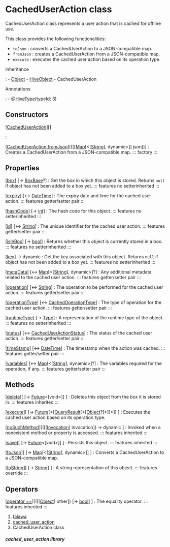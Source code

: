 
<div>

# CachedUserAction class

</div>


CachedUserAction class represents a user action that is cached for
offline use.

This class provides the following functionalities:

-   `toJson` : converts a CachedUserAction to a JSON-compatible map.
-   `fromJson` : creates a CachedUserAction from a JSON-compatible map.
-   `execute` : executes the cached user action based on its operation
    type.




Inheritance

:   -   [Object](https://api.flutter.dev/flutter/dart-core/Object-class.html)
    -   [HiveObject](https://pub.dev/documentation/hive/2.2.3/hive/HiveObject-class.html)
    -   CachedUserAction

Annotations

:   -   @[HiveType](https://pub.dev/documentation/hive/2.2.3/hive/HiveType-class.html)(typeId:
        3)



## Constructors

[[CachedUserAction](../models_caching_cached_user_action/CachedUserAction/CachedUserAction.md)][]

:   

[[CachedUserAction.fromJson](../models_caching_cached_user_action/CachedUserAction/CachedUserAction.fromJson.md)][([[[Map](https://api.flutter.dev/flutter/dart-core/Map-class.md)[\<[[String](https://api.flutter.dev/flutter/dart-core/String-class.html)], dynamic\>]] json])]
:   Creates a CachedUserAction from a JSON-compatible map.
    ::: 
    factory
    :::



## Properties

[[box](https://pub.dev/documentation/hive/2.2.3/hive/HiveObjectMixin/box.html)] [→ [BoxBase](https://pub.dev/documentation/hive/2.2.3/hive/BoxBase-class.html)?]
:   Get the box in which this object is stored. Returns `null` if object
    has not been added to a box yet.
    ::: features
    no setterinherited
    :::

[[expiry](../models_caching_cached_user_action/CachedUserAction/expiry.md)] [↔ [DateTime](https://api.flutter.dev/flutter/dart-core/DateTime-class.html)]
:   The expiry date and time for the cached user action.
    ::: features
    getter/setter pair
    :::

[[hashCode](https://api.flutter.dev/flutter/dart-core/Object/hashCode.html)] [→ [int](https://api.flutter.dev/flutter/dart-core/int-class.html)]
:   The hash code for this object.
    ::: features
    no setterinherited
    :::

[[id](../models_caching_cached_user_action/CachedUserAction/id.md)] [↔ [String](https://api.flutter.dev/flutter/dart-core/String-class.html)]
:   The unique identifier for the cached user action.
    ::: features
    getter/setter pair
    :::

[[isInBox](https://pub.dev/documentation/hive/2.2.3/hive/HiveObjectMixin/isInBox.html)] [→ [bool](https://api.flutter.dev/flutter/dart-core/bool-class.html)]
:   Returns whether this object is currently stored in a box.
    ::: features
    no setterinherited
    :::

[[key](https://pub.dev/documentation/hive/2.2.3/hive/HiveObjectMixin/key.html)] → dynamic
:   Get the key associated with this object. Returns `null` if object
    has not been added to a box yet.
    ::: features
    no setterinherited
    :::

[[metaData](../models_caching_cached_user_action/CachedUserAction/metaData.md)] [↔ [Map](https://api.flutter.dev/flutter/dart-core/Map-class.html)[\<[[String](https://api.flutter.dev/flutter/dart-core/String-class.html)], dynamic\>]?]
:   Any additional metadata related to the cached user action.
    ::: features
    getter/setter pair
    :::

[[operation](../models_caching_cached_user_action/CachedUserAction/operation.md)] [↔ [String](https://api.flutter.dev/flutter/dart-core/String-class.html)]
:   The operation to be performed for the cached user action.
    ::: features
    getter/setter pair
    :::

[[operationType](../models_caching_cached_user_action/CachedUserAction/operationType.md)] [↔ [CachedOperationType](../enums_enums/CachedOperationType.md)]
:   The type of operation for the cached user action.
    ::: features
    getter/setter pair
    :::

[[runtimeType](https://api.flutter.dev/flutter/dart-core/Object/runtimeType.html)] [→ [Type](https://api.flutter.dev/flutter/dart-core/Type-class.html)]
:   A representation of the runtime type of the object.
    ::: features
    no setterinherited
    :::

[[status](../models_caching_cached_user_action/CachedUserAction/status.md)] [↔ [CachedUserActionStatus](../enums_enums/CachedUserActionStatus.md)]
:   The status of the cached user action.
    ::: features
    getter/setter pair
    :::

[[timeStamp](../models_caching_cached_user_action/CachedUserAction/timeStamp.md)] [↔ [DateTime](https://api.flutter.dev/flutter/dart-core/DateTime-class.html)]
:   The timestamp when the action was cached.
    ::: features
    getter/setter pair
    :::

[[variables](../models_caching_cached_user_action/CachedUserAction/variables.md)] [↔ [Map](https://api.flutter.dev/flutter/dart-core/Map-class.html)[\<[[String](https://api.flutter.dev/flutter/dart-core/String-class.html)], dynamic\>]?]
:   The variables required for the operation, if any.
    ::: features
    getter/setter pair
    :::



## Methods

[[delete](https://pub.dev/documentation/hive/2.2.3/hive/HiveObjectMixin/delete.html)][ [→ [Future](https://api.flutter.dev/flutter/dart-core/Future-class.html)\<[void\>]] ]
:   Deletes this object from the box it is stored in.
    ::: features
    inherited
    :::

[[execute](../models_caching_cached_user_action/CachedUserAction/execute.md)][ [→ [Future](https://api.flutter.dev/flutter/dart-core/Future-class.html)[\<[[QueryResult](https://pub.dev/documentation/graphql/5.2.0-beta.9/graphql/QueryResult-class.html)[\<[[Object](https://api.flutter.dev/flutter/dart-core/Object-class.html)?]\>]]\>]] ]
:   Executes the cached user action based on its operation type.

[[noSuchMethod](https://api.flutter.dev/flutter/dart-core/Object/noSuchMethod.html)][([[[Invocation](https://api.flutter.dev/flutter/dart-core/Invocation-class.md)] invocation]) → dynamic ]
:   Invoked when a nonexistent method or property is accessed.
    ::: features
    inherited
    :::

[[save](https://pub.dev/documentation/hive/2.2.3/hive/HiveObjectMixin/save.html)][ [→ [Future](https://api.flutter.dev/flutter/dart-core/Future-class.html)\<[void\>]] ]
:   Persists this object.
    ::: features
    inherited
    :::

[[toJson](../models_caching_cached_user_action/CachedUserAction/toJson.md)][ [→ [Map](https://api.flutter.dev/flutter/dart-core/Map-class.html)[\<[[String](https://api.flutter.dev/flutter/dart-core/String-class.html)], dynamic\>]] ]
:   Converts a CachedUserAction to a JSON-compatible map.

[[toString](../models_caching_cached_user_action/CachedUserAction/toString.md)][ [→ [String](https://api.flutter.dev/flutter/dart-core/String-class.html)] ]
:   A string representation of this object.
    ::: features
    override
    :::



## Operators

[[operator ==](https://api.flutter.dev/flutter/dart-core/Object/operator_equals.html)][([[[Object](https://api.flutter.dev/flutter/dart-core/Object-class.md)] other]) [→ [bool](https://api.flutter.dev/flutter/dart-core/bool-class.html)] ]
:   The equality operator.
    ::: features
    inherited
    :::







1.  [talawa](../index.md)
2.  [cached_user_action](../models_caching_cached_user_action/)
3.  CachedUserAction class

##### cached_user_action library







